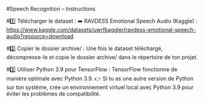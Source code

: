 #Speech Recognition – Instructions

#1️⃣ Télécharger le dataset :
➡️ RAVDESS Emotional Speech Audio (Kaggle) : https://www.kaggle.com/datasets/uwrfkaggler/ravdess-emotional-speech-audio?resource=download

#2️⃣ Copier le dossier archive/ :
Une fois le dataset téléchargé, décompresse-le et copie le dossier archive/ dans le répertoire de ton projet.

#3️⃣ Utiliser Python 3.9 pour TensorFlow :
TensorFlow fonctionne de manière optimale avec Python 3.9.
👉 Si tu as une autre version de Python sur ton système, crée un environnement virtuel local avec Python 3.9 pour éviter les problèmes de compatibilité.
